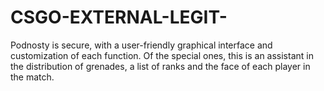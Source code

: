 # CSGO-EXTERNAL-LEGIT-
Podnosty is secure, with a user-friendly graphical interface and customization of each function. Of the special ones, this is an assistant in the distribution of grenades, a list of ranks and the face of each player in the match.
